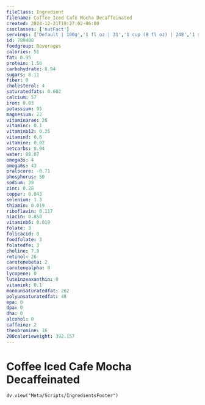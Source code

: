 ```yaml
---
fileClass: Ingredient
filename: Coffee Iced Cafe Mocha Decaffeinated
created: 2024-12-21T19:27:02-06:00
cssclasses: ['nutFact']
servings: ['Default | 100g','1 fl oz | 31','1 cup (8 fl oz) | 248','1 small | 372','1 medium | 496','1 large | 620']
id: 789408
foodgroup: Beverages
calories: 51
fat: 0.95
protein: 1.56
carbohydrate: 8.94
sugars: 8.11
fiber: 0
cholesterol: 4
saturatedfats: 0.602
calcium: 57
iron: 0.03
potassium: 95
magnesium: 22
vitaminarae: 26
vitaminc: 0.1
vitaminb12: 0.25
vitamind: 0.6
vitamine: 0.02
netcarbs: 8.94
water: 88.07
omega3s: 4
omega6s: 43
pralscore: -0.71
phosphorus: 50
sodium: 39
zinc: 0.28
copper: 0.043
selenium: 1.3
thiamin: 0.019
riboflavin: 0.117
niacin: 0.858
vitaminb6: 0.019
folate: 3
folicacid: 0
foodfolate: 3
folatedfe: 3
choline: 7.9
retinol: 26
carotenebeta: 2
carotenealpha: 0
lycopene: 0
luteinzeaxanthin: 0
vitamink: 0.1
monounsaturatedfat: 262
polyunsaturatedfat: 48
epa: 0
dpa: 0
dha: 0
alcohol: 0
caffeine: 2
theobromine: 16
200calorieweight: 392.157
---
```


# Coffee Iced Cafe Mocha Decaffeinated

```dataviewjs
dv.view("Meta/Scripts/IngredientsFooter")
```
